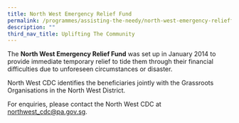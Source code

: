 ```yaml
---
title: North West Emergency Relief Fund
permalink: /programmes/assisting-the-needy/north-west-emergency-relieffund/
description: ""
third_nav_title: Uplifting The Community
---
```

The **North West Emergency Relief Fund** was set up in January 2014 to provide immediate temporary relief to tide them through their financial difficulties due to unforeseen circumstances or disaster. 

North West CDC identifies the beneficiaries jointly with the Grassroots Organisations in the North West District.  
  
For enquiries, please contact the North West CDC at northwest_cdc@pa.gov.sg.